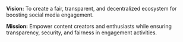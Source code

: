 **Vision:**
To create a fair, transparent, and decentralized ecosystem for boosting social media engagement.

**Mission:**
Empower content creators and enthusiasts while ensuring transparency, security, and fairness in engagement activities.
